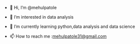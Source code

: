- 👋 Hi, I’m @mehulpatole
- 👀 I’m interested in data analysis
- 🌱 I’m currently learning python,data analysis and data science

- 📫 How to reach me :mehulpatole31@gmail.com

<!---
mehulpatole/mehulpatole is a ✨ special ✨ repository because its `README.md` (this file) appears on your GitHub profile.
You can click the Preview link to take a look at your changes.
--->
